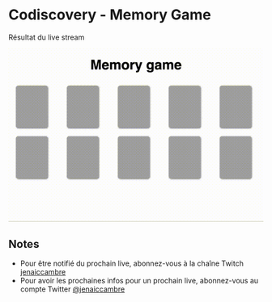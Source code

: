 # Codiscovery - Memory Game

Résultat du live stream

![img](./extras/memory_game.gif)

## Notes

- Pour être notifié du prochain live, abonnez-vous à la chaîne Twitch [jenaiccambre](https://twitch.com/jenaiccambre)
- Pour avoir les prochaines infos pour un prochain live, abonnez-vous au compte Twitter [@jenaiccambre](https://twitter.com/jenaiccambre)